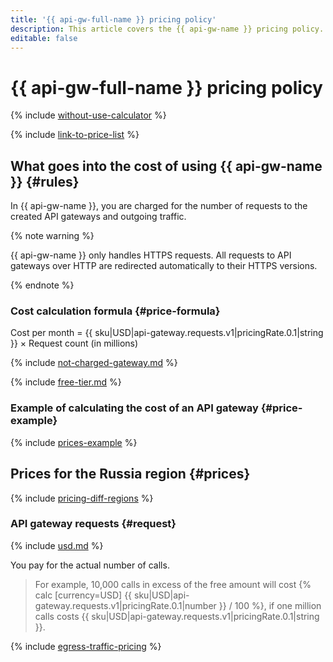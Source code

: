 ```yaml
---
title: '{{ api-gw-full-name }} pricing policy'
description: This article covers the {{ api-gw-name }} pricing policy.
editable: false
---
```


# {{ api-gw-full-name }} pricing policy



{% include [without-use-calculator](../_includes/pricing/without-use-calculator.md) %}

{% include [link-to-price-list](../_includes/pricing/link-to-price-list.md) %}

## What goes into the cost of using {{ api-gw-name }} {#rules}

In {{ api-gw-name }}, you are charged for the number of requests to the created API gateways and outgoing traffic. 

{% note warning %}

{{ api-gw-name }} only handles HTTPS requests. All requests to API gateways over HTTP are redirected automatically to their HTTPS versions. 

{% endnote %}

### Cost calculation formula {#price-formula}



Cost per month = {{ sku|USD|api-gateway.requests.v1|pricingRate.0.1|string }} × Request count (in millions)


{% include [not-charged-gateway.md](../_includes/pricing/price-formula/not-charged-gateway.md) %}

{% include [free-tier.md](../_includes/pricing/price-formula/free-tier.md) %}

### Example of calculating the cost of an API gateway {#price-example}

{% include [prices-example](../_includes/api-gateway/prices-example.md) %}

## Prices for the Russia region {#prices}

{% include [pricing-diff-regions](../_includes/pricing-diff-regions.md) %}

### API gateway requests {#request}



{% include [usd.md](../_pricing/api-gateway/usd.md) %}

You pay for the actual number of calls.

> For example, 10,000 calls in excess of the free amount will cost {% calc [currency=USD] {{ sku|USD|api-gateway.requests.v1|pricingRate.0.1|number }} / 100 %}, if one million calls costs {{ sku|USD|api-gateway.requests.v1|pricingRate.0.1|string }}.


{% include [egress-traffic-pricing](../_includes/egress-traffic-pricing.md) %}
